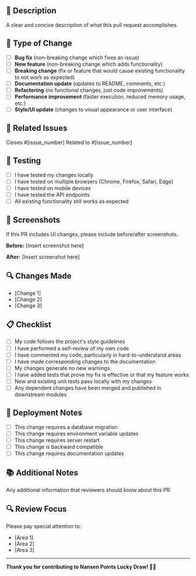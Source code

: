 ## 📝 Description
A clear and concise description of what this pull request accomplishes.

## 🎯 Type of Change
- [ ] **Bug fix** (non-breaking change which fixes an issue)
- [ ] **New feature** (non-breaking change which adds functionality)
- [ ] **Breaking change** (fix or feature that would cause existing functionality to not work as expected)
- [ ] **Documentation update** (updates to README, comments, etc.)
- [ ] **Refactoring** (no functional changes, just code improvements)
- [ ] **Performance improvement** (faster execution, reduced memory usage, etc.)
- [ ] **Style/UI update** (changes to visual appearance or user interface)

## 🔗 Related Issues
Closes #[issue_number]
Related to #[issue_number]

## 🧪 Testing
- [ ] I have tested my changes locally
- [ ] I have tested on multiple browsers (Chrome, Firefox, Safari, Edge)
- [ ] I have tested on mobile devices
- [ ] I have tested the API endpoints
- [ ] All existing functionality still works as expected

## 📱 Screenshots
If this PR includes UI changes, please include before/after screenshots.

**Before:**
[Insert screenshot here]

**After:**
[Insert screenshot here]

## 🔍 Changes Made
- [Change 1]
- [Change 2]
- [Change 3]

## 📋 Checklist
- [ ] My code follows the project's style guidelines
- [ ] I have performed a self-review of my own code
- [ ] I have commented my code, particularly in hard-to-understand areas
- [ ] I have made corresponding changes to the documentation
- [ ] My changes generate no new warnings
- [ ] I have added tests that prove my fix is effective or that my feature works
- [ ] New and existing unit tests pass locally with my changes
- [ ] Any dependent changes have been merged and published in downstream modules

## 🚀 Deployment Notes
- [ ] This change requires a database migration
- [ ] This change requires environment variable updates
- [ ] This change requires server restart
- [ ] This change is backward compatible
- [ ] This change requires documentation updates

## 📚 Additional Notes
Any additional information that reviewers should know about this PR.

## 🔍 Review Focus
Please pay special attention to:
- [Area 1]
- [Area 2]
- [Area 3]

---

**Thank you for contributing to Nansen Points Lucky Draw! 🎯✨**
